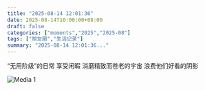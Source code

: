 ```yaml
---
title: "2025-08-14 12:01:36"
date: 2025-08-14T10:00:00+08:00
draft: false
categories: ["moments","2025","2025-08"]
tags: ["朋友圈","生活记录"]
summary: "2025-08-14 12:01:36..."
---
```


“无用阶级”的日常
​享受闲暇
​消磨精致而苍老的宇宙
​浪费他们好看的阴影

![Media 1](/Moments/photos/2025-08-14/202508141201360.jpg)

